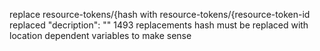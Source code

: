 replace resource-tokens/{hash with resource-tokens/{resource-token-id
replaced "decription": "" 1493 replacements
hash must be replaced with location dependent variables to make sense
